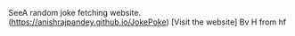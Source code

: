 SeeA random joke fetching website. <br>
(https://anishrajpandey.github.io/JokePoke) [Visit the website]
Bv
H from hf
